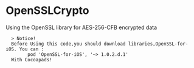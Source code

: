 # OpenSSLCrypto
Using the OpenSSL library for AES-256-CFB encrypted data

      > Notice!
      Before Using this code,you should download libraries,OpenSSL-for-iOS. You can :
            pod 'OpenSSL-for-iOS', '~> 1.0.2.d.1'
      With Cocoapads!
